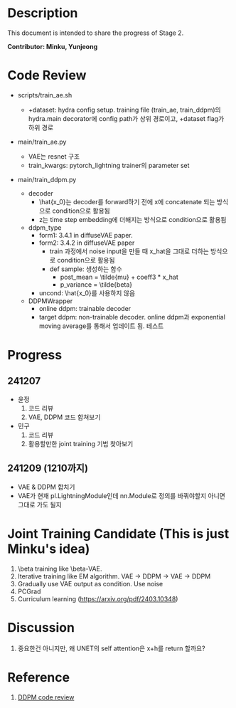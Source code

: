 # Description

This document is intended to share the progress of Stage 2.

**Contributor: Minku, Yunjeong**

# Code Review

- scripts/train_ae.sh
    - +dataset: hydra config setup. training file (train_ae, train_ddpm)의 hydra.main decorator에 config path가 상위 경로이고, +dataset flag가 하위 경로

- main/train_ae.py
    - VAE는 resnet 구조
    - train_kwargs: pytorch_lightning trainer의 parameter set

- main/train_ddpm.py
    - decoder
        - \hat{x_0}는 decoder를 forward하기 전에 x에 concatenate 되는 방식으로 condition으로 활용됨
        - z는 time step embedding에 더해지는 방식으로 condition으로 활용됨
    - ddpm_type
        - form1: 3.4.1 in diffuseVAE paper.
        - form2: 3.4.2 in diffuseVAE paper
            - train 과정에서 noise input을 만들 때 x_hat을 그대로 더하는 방식으로 condition으로 활용됨
            - def sample: 생성하는 함수
                - post_mean = \tilde{mu} + coeff3 * x_hat
                - p_variance = \tilde{beta}
        - uncond:  \hat{x_0}를 사용하지 않음
    - DDPMWrapper
        - online ddpm: trainable decoder
        - target ddpm: non-trainable decoder. online ddpm과 exponential moving average를 통해서 업데이트 됨. 테스트 

# Progress

## 241207

- 윤정
    1. 코드 리뷰
    2. VAE, DDPM 코드 합쳐보기
- 민구
    1. 코드 리뷰
    2. 활용할만한 joint training 기법 찾아보기
 
## 241209 (1210까지)

- VAE & DDPM 합치기
- VAE가 현재 pl.LightningModule인데 nn.Module로 정의를 바꿔야할지 아니면 그대로 가도 될지

# Joint Training Candidate (This is just Minku's idea)

1. \beta training like \beta-VAE.
2. Iterative training like EM algorithm. VAE -> DDPM -> VAE -> DDPM
3. Gradually use VAE output as condition. Use noise 
4. PCGrad
5. Curriculum learning (https://arxiv.org/pdf/2403.10348)

# Discussion

1. 중요한건 아니지만, 왜 UNET의 self attention은 x+h를 return 할까요?

# Reference

1. [DDPM code review](https://kyujinpy.tistory.com/123)
   
